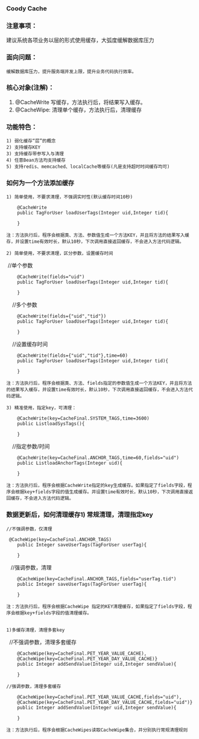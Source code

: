 
### Coody Cache

### 注意事项：
建议系统各项业务以层的形式使用缓存，大弧度缓解数据库压力

### 面向问题：
    缓解数据库压力，提升服务端并发上限，提升业务代码执行效率。

### 核心对象(注解)：
1) @CacheWrite
    写缓存，方法执行后，将结果写入缓存。
2) @CacheWipe:
    清理单个缓存，方法执行后，清理缓存
### 功能特色：
    1) 弱化缓存“层”的概念
    2) 支持缓存KEY
    3) 支持缓存带参写入与清理
    4) 任意Bean方法均支持缓存
    5) 支持redis、memcached、localCache等缓存(凡是支持超时时间缓存均可)
### 如何为一个方法添加缓存

    1) 简单使用，不要求清理，不强调实时性(默认缓存时间10秒)


```
    @CacheWrite
    public TagForUser loadUserTags(Integer uid,Integer tid){
    
    }
```


    注：方法执行后，程序会根据类、方法、参数值生成一个方法KEY，并且将方法的结果写入缓存，并设置time有效时长，默认10秒，下次调用直接返回缓存，不会进入方法代码逻辑。

    2) 简单使用，不要求清理，区分参数，设置缓存时间

    //单个参数

```
    @CacheWrite(fields="uid")
    public TagForUser loadUserTags(Integer uid,Integer tid){ 
    
    }
```


    //多个参数

```
    @CacheWrite(fields={"uid","tid"})
    public TagForUser loadUserTags(Integer uid,Integer tid){
    
    }
```


    //设置缓存时间

```
    @CacheWrite(fields={"uid","tid"},time=60)
    public TagForUser loadUserTags(Integer uid,Integer tid){
    
    }

```

    注：方法执行后，程序会根据类、方法、fields指定的参数值生成一个方法KEY，并且将方法的结果写入缓存，并设置time有效时长，默认10秒，下次调用直接返回缓存，不会进入方法代码逻辑。

    3) 精准使用，指定key，可清理：

```
    @CacheWrite(key=CacheFinal.SYSTEM_TAGS,time=3600)
    public ListloadSysTags(){
    
    }
```


    //指定参数/时间

```
    @CacheWrite(key=CacheFinal.ANCHOR_TAGS,time=60,fields="uid")
    public ListloadAnchorTags(Integer uid){
    
    }
```


    注：方法执行后，程序会根据CacheWrite指定的key生成缓存。如果指定了fields字段，程序会根据key+fields字段的值生成缓存。并设置time有效时长，默认10秒，下次调用直接返回缓存，不会进入方法代码逻辑。


### 数据更新后，如何清理缓存1) 常规清理，清理指定key

    //不强调参数，仅清理

```
 @CacheWipe(key=CacheFinal.ANCHOR_TAGS)
    public Integer saveUserTags(TagForUser userTag){
    
    }

```

   //强调参数，清理

```
    @CacheWipe(key=CacheFinal.ANCHOR_TAGS,fields="userTag.tid")
    public Integer saveUserTags(TagForUser userTag){
    
    }
```


    注：方法执行后，程序会根据CacheWipe 指定的KEY清理缓存，如果指定了fields字段，程序会根据key+fields字段的值清理缓存。


    1)多缓存清理，清理多套key

    //不强调参数，清理多套缓存

```
    @CacheWipe(key=CacheFinal.PET_YEAR_VALUE_CACHE),
    @CacheWipe(key=CacheFinal.PET_YEAR_DAY_VALUE_CACHE)}
    public Integer addSendValue(Integer uid,Integer sendValue){
    
    }    
```

    //强调参数，清理多套缓存

```
    @CacheWipe(key=CacheFinal.PET_YEAR_VALUE_CACHE,fields="uid"),
    @CacheWipe(key=CacheFinal.PET_YEAR_DAY_VALUE_CACHE,fields="uid")}
    public Integer addSendValue(Integer uid,Integer sendValue){
    
    }
```


    注：方法执行后，程序会根据CacheWipes读取CacheWipe集合，并分别执行常规清理规则